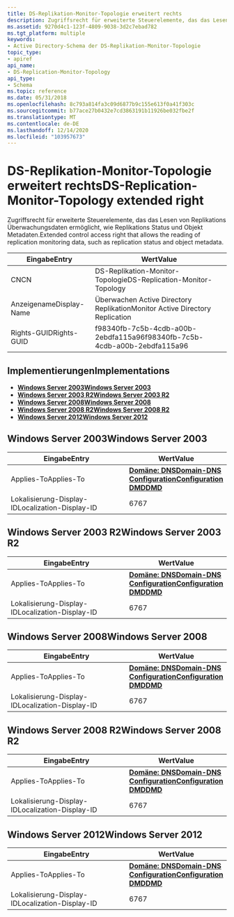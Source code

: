 ```yaml
---
title: DS-Replikation-Monitor-Topologie erweitert rechts
description: Zugriffsrecht für erweiterte Steuerelemente, das das Lesen von Replikations Überwachungsdaten ermöglicht, wie Replikations Status und Objekt Metadaten.
ms.assetid: 9270d4c1-123f-4809-9038-3d2c7ebad782
ms.tgt_platform: multiple
keywords:
- Active Directory-Schema der DS-Replikation-Monitor-Topologie
topic_type:
- apiref
api_name:
- DS-Replication-Monitor-Topology
api_type:
- Schema
ms.topic: reference
ms.date: 05/31/2018
ms.openlocfilehash: 8c793a814fa3c09d6877b9c155e613f0a41f303c
ms.sourcegitcommit: b77ace27b0432e7cd3863191b11926be032fbe2f
ms.translationtype: MT
ms.contentlocale: de-DE
ms.lasthandoff: 12/14/2020
ms.locfileid: "103957673"
---
```

# <a name="ds-replication-monitor-topology-extended-right"></a><span data-ttu-id="68c03-104">DS-Replikation-Monitor-Topologie erweitert rechts</span><span class="sxs-lookup"><span data-stu-id="68c03-104">DS-Replication-Monitor-Topology extended right</span></span>

<span data-ttu-id="68c03-105">Zugriffsrecht für erweiterte Steuerelemente, das das Lesen von Replikations Überwachungsdaten ermöglicht, wie Replikations Status und Objekt Metadaten.</span><span class="sxs-lookup"><span data-stu-id="68c03-105">Extended control access right that allows the reading of replication monitoring data, such as replication status and object metadata.</span></span>



| <span data-ttu-id="68c03-106">Eingabe</span><span class="sxs-lookup"><span data-stu-id="68c03-106">Entry</span></span> | <span data-ttu-id="68c03-107">Wert</span><span class="sxs-lookup"><span data-stu-id="68c03-107">Value</span></span> |
|--------------|--------------------------------------|
| <span data-ttu-id="68c03-108">CN</span><span class="sxs-lookup"><span data-stu-id="68c03-108">CN</span></span>           | <span data-ttu-id="68c03-109">DS-Replikation-Monitor-Topologie</span><span class="sxs-lookup"><span data-stu-id="68c03-109">DS-Replication-Monitor-Topology</span></span>      |
| <span data-ttu-id="68c03-110">Anzeigename</span><span class="sxs-lookup"><span data-stu-id="68c03-110">Display-Name</span></span> | <span data-ttu-id="68c03-111">Überwachen Active Directory Replikation</span><span class="sxs-lookup"><span data-stu-id="68c03-111">Monitor Active Directory Replication</span></span> |
| <span data-ttu-id="68c03-112">Rights-GUID</span><span class="sxs-lookup"><span data-stu-id="68c03-112">Rights-GUID</span></span>  | <span data-ttu-id="68c03-113">f98340fb-7c5b-4cdb-a00b-2ebdfa115a96</span><span class="sxs-lookup"><span data-stu-id="68c03-113">f98340fb-7c5b-4cdb-a00b-2ebdfa115a96</span></span> |



## <a name="implementations"></a><span data-ttu-id="68c03-114">Implementierungen</span><span class="sxs-lookup"><span data-stu-id="68c03-114">Implementations</span></span>

-   [<span data-ttu-id="68c03-115">**Windows Server 2003**</span><span class="sxs-lookup"><span data-stu-id="68c03-115">**Windows Server 2003**</span></span>](#windows-server-2003)
-   [<span data-ttu-id="68c03-116">**Windows Server 2003 R2**</span><span class="sxs-lookup"><span data-stu-id="68c03-116">**Windows Server 2003 R2**</span></span>](#windows-server-2003-r2)
-   [<span data-ttu-id="68c03-117">**Windows Server 2008**</span><span class="sxs-lookup"><span data-stu-id="68c03-117">**Windows Server 2008**</span></span>](#windows-server-2008)
-   [<span data-ttu-id="68c03-118">**Windows Server 2008 R2**</span><span class="sxs-lookup"><span data-stu-id="68c03-118">**Windows Server 2008 R2**</span></span>](#windows-server-2008-r2)
-   [<span data-ttu-id="68c03-119">**Windows Server 2012**</span><span class="sxs-lookup"><span data-stu-id="68c03-119">**Windows Server 2012**</span></span>](#windows-server-2012)

## <a name="windows-server-2003"></a><span data-ttu-id="68c03-120">Windows Server 2003</span><span class="sxs-lookup"><span data-stu-id="68c03-120">Windows Server 2003</span></span>



| <span data-ttu-id="68c03-121">Eingabe</span><span class="sxs-lookup"><span data-stu-id="68c03-121">Entry</span></span> | <span data-ttu-id="68c03-122">Wert</span><span class="sxs-lookup"><span data-stu-id="68c03-122">Value</span></span> |
|-------------------------|----------------------------------------------------------------------------------------------------------------------------------|
| <span data-ttu-id="68c03-123">Applies-To</span><span class="sxs-lookup"><span data-stu-id="68c03-123">Applies-To</span></span>              | [<span data-ttu-id="68c03-124">**Domäne: DNS**</span><span class="sxs-lookup"><span data-stu-id="68c03-124">**Domain-DNS**</span></span>](c-domaindns.md)<br/> [<span data-ttu-id="68c03-125">**Configuration**</span><span class="sxs-lookup"><span data-stu-id="68c03-125">**Configuration**</span></span>](c-configuration.md)<br/> [<span data-ttu-id="68c03-126">**DMD**</span><span class="sxs-lookup"><span data-stu-id="68c03-126">**DMD**</span></span>](c-dmd.md)<br/> |
| <span data-ttu-id="68c03-127">Lokalisierung-Display-ID</span><span class="sxs-lookup"><span data-stu-id="68c03-127">Localization-Display-ID</span></span> | <span data-ttu-id="68c03-128">67</span><span class="sxs-lookup"><span data-stu-id="68c03-128">67</span></span>                                                                                                                               |



## <a name="windows-server-2003-r2"></a><span data-ttu-id="68c03-129">Windows Server 2003 R2</span><span class="sxs-lookup"><span data-stu-id="68c03-129">Windows Server 2003 R2</span></span>



| <span data-ttu-id="68c03-130">Eingabe</span><span class="sxs-lookup"><span data-stu-id="68c03-130">Entry</span></span> | <span data-ttu-id="68c03-131">Wert</span><span class="sxs-lookup"><span data-stu-id="68c03-131">Value</span></span> |
|-------------------------|----------------------------------------------------------------------------------------------------------------------------------|
| <span data-ttu-id="68c03-132">Applies-To</span><span class="sxs-lookup"><span data-stu-id="68c03-132">Applies-To</span></span>              | [<span data-ttu-id="68c03-133">**Domäne: DNS**</span><span class="sxs-lookup"><span data-stu-id="68c03-133">**Domain-DNS**</span></span>](c-domaindns.md)<br/> [<span data-ttu-id="68c03-134">**Configuration**</span><span class="sxs-lookup"><span data-stu-id="68c03-134">**Configuration**</span></span>](c-configuration.md)<br/> [<span data-ttu-id="68c03-135">**DMD**</span><span class="sxs-lookup"><span data-stu-id="68c03-135">**DMD**</span></span>](c-dmd.md)<br/> |
| <span data-ttu-id="68c03-136">Lokalisierung-Display-ID</span><span class="sxs-lookup"><span data-stu-id="68c03-136">Localization-Display-ID</span></span> | <span data-ttu-id="68c03-137">67</span><span class="sxs-lookup"><span data-stu-id="68c03-137">67</span></span>                                                                                                                               |



## <a name="windows-server-2008"></a><span data-ttu-id="68c03-138">Windows Server 2008</span><span class="sxs-lookup"><span data-stu-id="68c03-138">Windows Server 2008</span></span>



| <span data-ttu-id="68c03-139">Eingabe</span><span class="sxs-lookup"><span data-stu-id="68c03-139">Entry</span></span> | <span data-ttu-id="68c03-140">Wert</span><span class="sxs-lookup"><span data-stu-id="68c03-140">Value</span></span> |
|-------------------------|----------------------------------------------------------------------------------------------------------------------------------|
| <span data-ttu-id="68c03-141">Applies-To</span><span class="sxs-lookup"><span data-stu-id="68c03-141">Applies-To</span></span>              | [<span data-ttu-id="68c03-142">**Domäne: DNS**</span><span class="sxs-lookup"><span data-stu-id="68c03-142">**Domain-DNS**</span></span>](c-domaindns.md)<br/> [<span data-ttu-id="68c03-143">**Configuration**</span><span class="sxs-lookup"><span data-stu-id="68c03-143">**Configuration**</span></span>](c-configuration.md)<br/> [<span data-ttu-id="68c03-144">**DMD**</span><span class="sxs-lookup"><span data-stu-id="68c03-144">**DMD**</span></span>](c-dmd.md)<br/> |
| <span data-ttu-id="68c03-145">Lokalisierung-Display-ID</span><span class="sxs-lookup"><span data-stu-id="68c03-145">Localization-Display-ID</span></span> | <span data-ttu-id="68c03-146">67</span><span class="sxs-lookup"><span data-stu-id="68c03-146">67</span></span>                                                                                                                               |



## <a name="windows-server-2008-r2"></a><span data-ttu-id="68c03-147">Windows Server 2008 R2</span><span class="sxs-lookup"><span data-stu-id="68c03-147">Windows Server 2008 R2</span></span>



| <span data-ttu-id="68c03-148">Eingabe</span><span class="sxs-lookup"><span data-stu-id="68c03-148">Entry</span></span> | <span data-ttu-id="68c03-149">Wert</span><span class="sxs-lookup"><span data-stu-id="68c03-149">Value</span></span> |
|-------------------------|----------------------------------------------------------------------------------------------------------------------------------|
| <span data-ttu-id="68c03-150">Applies-To</span><span class="sxs-lookup"><span data-stu-id="68c03-150">Applies-To</span></span>              | [<span data-ttu-id="68c03-151">**Domäne: DNS**</span><span class="sxs-lookup"><span data-stu-id="68c03-151">**Domain-DNS**</span></span>](c-domaindns.md)<br/> [<span data-ttu-id="68c03-152">**Configuration**</span><span class="sxs-lookup"><span data-stu-id="68c03-152">**Configuration**</span></span>](c-configuration.md)<br/> [<span data-ttu-id="68c03-153">**DMD**</span><span class="sxs-lookup"><span data-stu-id="68c03-153">**DMD**</span></span>](c-dmd.md)<br/> |
| <span data-ttu-id="68c03-154">Lokalisierung-Display-ID</span><span class="sxs-lookup"><span data-stu-id="68c03-154">Localization-Display-ID</span></span> | <span data-ttu-id="68c03-155">67</span><span class="sxs-lookup"><span data-stu-id="68c03-155">67</span></span>                                                                                                                               |



## <a name="windows-server-2012"></a><span data-ttu-id="68c03-156">Windows Server 2012</span><span class="sxs-lookup"><span data-stu-id="68c03-156">Windows Server 2012</span></span>



| <span data-ttu-id="68c03-157">Eingabe</span><span class="sxs-lookup"><span data-stu-id="68c03-157">Entry</span></span> | <span data-ttu-id="68c03-158">Wert</span><span class="sxs-lookup"><span data-stu-id="68c03-158">Value</span></span> |
|-------------------------|----------------------------------------------------------------------------------------------------------------------------------|
| <span data-ttu-id="68c03-159">Applies-To</span><span class="sxs-lookup"><span data-stu-id="68c03-159">Applies-To</span></span>              | [<span data-ttu-id="68c03-160">**Domäne: DNS**</span><span class="sxs-lookup"><span data-stu-id="68c03-160">**Domain-DNS**</span></span>](c-domaindns.md)<br/> [<span data-ttu-id="68c03-161">**Configuration**</span><span class="sxs-lookup"><span data-stu-id="68c03-161">**Configuration**</span></span>](c-configuration.md)<br/> [<span data-ttu-id="68c03-162">**DMD**</span><span class="sxs-lookup"><span data-stu-id="68c03-162">**DMD**</span></span>](c-dmd.md)<br/> |
| <span data-ttu-id="68c03-163">Lokalisierung-Display-ID</span><span class="sxs-lookup"><span data-stu-id="68c03-163">Localization-Display-ID</span></span> | <span data-ttu-id="68c03-164">67</span><span class="sxs-lookup"><span data-stu-id="68c03-164">67</span></span>                                                                                                                               |



 

 





